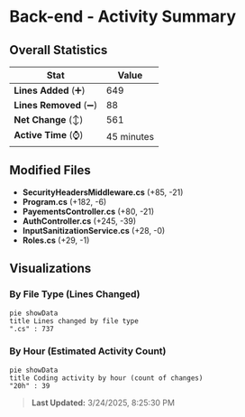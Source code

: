 # Back-end - Activity Summary 

## Overall Statistics

| Stat                   | Value                                                             |
| ---------------------- | ----------------------------------------------------------------- |
| **Lines Added** (➕)   | 649                                          |
| **Lines Removed** (➖) | 88                                        |
| **Net Change** (↕)    | 561                |
| **Active Time** (⌚)   | 45 minutes |


## Modified Files
- **SecurityHeadersMiddleware.cs** (+85, -21)
- **Program.cs** (+182, -6)
- **PayementsController.cs** (+80, -21)
- **AuthController.cs** (+245, -39)
- **InputSanitizationService.cs** (+28, -0)
- **Roles.cs** (+29, -1)

## Visualizations

### By File Type (Lines Changed)

```mermaid
pie showData
title Lines changed by file type
".cs" : 737
```

### By Hour (Estimated Activity Count)

```mermaid
pie showData
title Coding activity by hour (count of changes)
"20h" : 39
```


> **Last Updated:** 3/24/2025, 8:25:30 PM